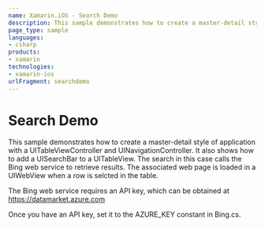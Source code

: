 ```yaml
---
name: Xamarin.iOS - Search Demo
description: This sample demonstrates how to create a master-detail style of application with a UITableViewController and UINavigationController. It also shows...
page_type: sample
languages:
- csharp
products:
- xamarin
technologies:
- xamarin-ios
urlFragment: searchdemo
---
```

# Search Demo

This sample demonstrates how to create a master-detail style of application with a UITableViewController and UINavigationController. It also shows how to add a UISearchBar to a UITableView. The search in this case calls the Bing web service to retrieve results. The associated web page is loaded in a UIWebView when a row is selcted in the table.

The Bing web service requires an API key, which can be obtained at https://datamarket.azure.com

Once you have an API key, set it to the AZURE_KEY constant in Bing.cs.
